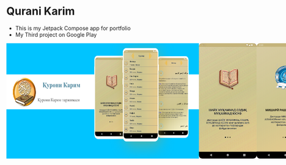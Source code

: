 # Qurani Karim

- This is my Jetpack Compose app for portfolio
- My Third project on Google Play

<div style="display:flex;">
<img src="/img/feature_image.png" width="100%">
<img src="/img/img1.png" width="30%">
<img src="/img/img2.png" width="30%">
<img src="/img/img3.png" width="30%">
<img src="/img/img4.png" width="30%">
<img src="/img/img5.png" width="30%">
<img src="/img/ic_logo.png" width="30%">
</div>
